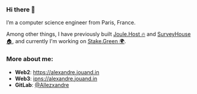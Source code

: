 ### Hi there 👋

I’m a computer science engineer from Paris, France.

Among other things, I have previously built [Joule.Host 🔥](https://Joule.Host)
and [SurveyHouse 🏠](https://SurveyHouse.app),
and currently I'm working on [Stake.Green 🌍](https://Stake.Green).

### More about me:

- **Web2**: <https://alexandre.jouand.in>
- **Web3**: [ipns://alexandre.jouand.in](https://alexandre-jouand-in.ipns.dweb.link)
- **GitLab**: [@Allezxandre](https://gitlab.com/Allezxandre)

<!--
**Allezxandre/Allezxandre** is a ✨ _special_ ✨ repository because its `README.md` (this file) appears on your GitHub profile.

Here are some ideas to get you started:

- 🔭 I’m currently working on ...
- 🌱 I’m currently learning ...
- 👯 I’m looking to collaborate on ...
- 🤔 I’m looking for help with ...
- 💬 Ask me about ...
- 📫 How to reach me: ...
- 😄 Pronouns: ...
- ⚡ Fun fact: ...
-->
